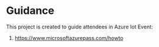 # Guidance
This project is created to guide attendees in Azure Iot Event:
<br/>
1. https://www.microsoftazurepass.com/howto

